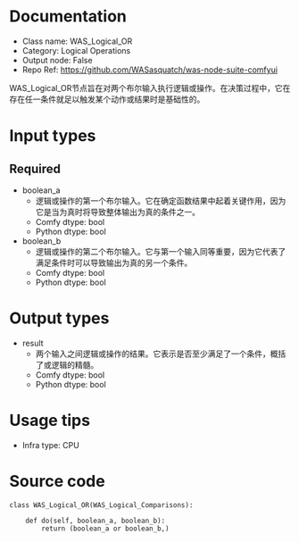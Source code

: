# Documentation
- Class name: WAS_Logical_OR
- Category: Logical Operations
- Output node: False
- Repo Ref: https://github.com/WASasquatch/was-node-suite-comfyui

WAS_Logical_OR节点旨在对两个布尔输入执行逻辑或操作。在决策过程中，它在存在任一条件就足以触发某个动作或结果时是基础性的。

# Input types
## Required
- boolean_a
    - 逻辑或操作的第一个布尔输入。它在确定函数结果中起着关键作用，因为它是当为真时将导致整体输出为真的条件之一。
    - Comfy dtype: bool
    - Python dtype: bool
- boolean_b
    - 逻辑或操作的第二个布尔输入。它与第一个输入同等重要，因为它代表了满足条件时可以导致输出为真的另一个条件。
    - Comfy dtype: bool
    - Python dtype: bool

# Output types
- result
    - 两个输入之间逻辑或操作的结果。它表示是否至少满足了一个条件，概括了或逻辑的精髓。
    - Comfy dtype: bool
    - Python dtype: bool

# Usage tips
- Infra type: CPU

# Source code
```
class WAS_Logical_OR(WAS_Logical_Comparisons):

    def do(self, boolean_a, boolean_b):
        return (boolean_a or boolean_b,)
```